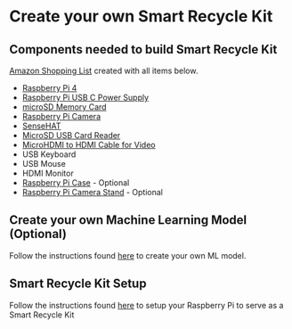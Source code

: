 # Create your own Smart Recycle Kit


## Components needed to build Smart Recycle Kit
[Amazon Shopping List](https://www.amazon.com/hz/wishlist/ls/23FOJ731YT9VW?ref_=wl_share) created with all items below. 

* [Raspberry Pi 4](https://www.amazon.com/Raspberry-Model-2019-Quad-Bluetooth/dp/B07TC2BK1X/ref=sr_1_1)
* [Raspberry Pi USB C Power Supply](https://www.amazon.com/CanaKit-Raspberry-Power-Supply-USB-C/dp/B07TYQRXTK/)
* [microSD Memory Card](https://www.amazon.com/Samsung-MicroSDHC-Adapter-MB-ME32GA-AM/dp/B06XWN9Q99/)
* [Raspberry Pi Camera](https://www.amazon.com/Raspberry-Pi-Camera-Module-Megapixel/dp/B01ER2SKFS/ref=sxts_sxwds-bia-wc-drs2_0)
* [SenseHAT](https://www.amazon.com/RASPBERRY-PI-RASPBERRYPI-SENSEHAT-Raspberry-Orientation-Temperature/dp/B014HDG74S/ref=sr_1_5)
* [MicroSD USB Card Reader](https://www.amazon.com/SanDisk-MobileMate-microSD-Card-Reader/dp/B07G5JV2B5)
* [MicroHDMI to HDMI Cable for Video](https://www.amazon.com/AmazonBasics-Flexible-Micro-Cable-6-Foot/dp/B07KSDB25X)
* USB Keyboard
* USB Mouse
* HDMI Monitor
* [Raspberry Pi Case](https://www.amazon.com/gp/product/B07X5Y81C6/ref=ppx_yo_dt_b_asin_title_o02_s00) - Optional
* [Raspberry Pi Camera Stand](https://www.amazon.com/Makeronics-Acrylic-Holder-Raspberry-Transparent/dp/B07SQL2RNR/ref=sr_1_4) - Optional



## Create your own Machine Learning Model (Optional)
Follow the instructions found [here](ml/README.md) to create your own ML model.




## Smart Recycle Kit Setup
Follow the instructions found [here](iot/README.md) to setup your Raspberry Pi to serve as a Smart Recycle Kit 

